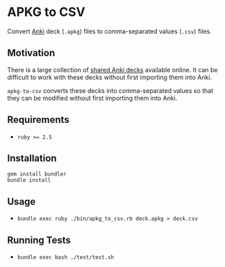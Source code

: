 # APKG to CSV

Convert [Anki](https://apps.ankiweb.net/) deck (`.apkg`) files to comma-separated values (`.csv`) files.

## Motivation

There is a large collection of [shared Anki decks](https://ankiweb.net/shared/decks/) available online.
It can be difficult to work with these decks without first importing them into Anki.

`apkg-to-csv` converts these decks into comma-separated values so that they can be modified without first importing them into Anki.

## Requirements

* `ruby >= 2.5`

## Installation

```
gem install bundler
bundle install
```

## Usage

* `bundle exec ruby ./bin/apkg_to_csv.rb deck.apkg > deck.csv`

## Running Tests

* `bundle exec bash ./test/test.sh`
